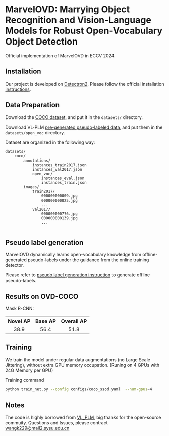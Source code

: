 # MarvelOVD: Marrying Object Recognition and Vision-Language Models for Robust Open-Vocabulary Object Detection
Official implementation of MarvelOVD in ECCV 2024.

## Installation

Our project is developed on [Detectron2](https://github.com/facebookresearch/detectron2).
Please follow the official installation [instructions](https://github.com/facebookresearch/detectron2/blob/main/INSTALL.md).


## Data Preparation

Download the [COCO dataset](https://cocodataset.org/#home), and put it in the `datasets/` directory.

Download VL-PLM [pre-generated pseudo-labeled data](https://drive.google.com/drive/folders/1TnoMobCYmjcI_eOPBOJpZZw39tUK6dDx?usp=sharing), and put them in the `datasets/open_voc` directory.

Dataset are organized in the following way:
```bazaar
datasets/
    coco/
        annotations/
            instances_train2017.json
            instances_val2017.json
            open_voc/
                instances_eval.json
                instances_train.json
        images/
            train2017/
                000000000009.jpg
                000000000025.jpg
                ...
            val2017/
                000000000776.jpg
                000000000139.jpg
                ...
        
```

## Pseudo label generation

MarvelOVD dynamically learns open-vocabulary knowledge from offline-generated pseudo-labels under the guidance from the online training detector.

Please refer to [pseudo label generation instruction](https://github.com/wkfdb/MarvelOVD/blob/main/PL_GENERATION.md) to generate offline pseudo-labels.

## Results on OVD-COCO
Mask R-CNN:
<table><tbody>
<!-- START TABLE -->
<!-- TABLE HEADER -->

<th valign="bottom">Novel AP</th>
<th valign="bottom">Base AP</th>
<th valign="bottom">Overall AP</th>
<!-- TABLE BODY -->
<!-- ROW: with LSJ -->
 <tr>
<td align="center">38.9</td>
<td align="center">56.4</td>
<td align="center">51.8</td>
</tr>

</tbody></table>

## Training
We train the model under regular data augmentations (no Large Scale Jittering), without extra GPU memory occupation. (Runing on 4 GPUs with 24G Memory per GPU)

Training command
```bash 
python train_net.py --config configs/coco_ssod.yaml  --num-gpus=4
```


## Notes
The code is highly borrowed from [VL_PLM](https://github.com/xiaofeng94/VL-PLM), big thanks for the open-source commuity.
Questions and Issues, please contract wangk229@mail2.sysu.edu.cn
